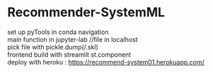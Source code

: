 # Recommender-SystemML
set up pyTools in conda navigation
<br/>
main function in jupyter-lab //file in localhost
<br/>
pick file with pickle.dump(/.skl)
<br/>
frontend build with streamlit st.component
<br/> 
deploy with heroku : https://recommend-system01.herokuapp.com/

